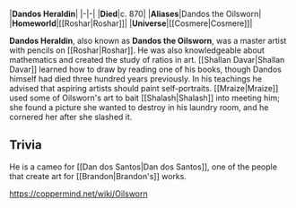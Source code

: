 |**Dandos Heraldin**|
|-|-|
|**Died**|c. 870|
|**Aliases**|Dandos the Oilsworn|
|**Homeworld**|[[Roshar\|Roshar]]|
|**Universe**|[[Cosmere\|Cosmere]]|

**Dandos Heraldin**, also known as **Dandos the Oilsworn**, was a master artist with pencils on [[Roshar\|Roshar]]. He was also knowledgeable about mathematics and created the study of ratios in art.
[[Shallan Davar\|Shallan Davar]] learned how to draw by reading one of his books, though Dandos himself had died three hundred years previously. In his teachings he advised that aspiring artists should paint self-portraits.
[[Mraize\|Mraize]] used some of Oilsworn's art to bait [[Shalash\|Shalash]] into meeting him; she found a picture she wanted to destroy in his laundry room, and he cornered her after she slashed it.

## Trivia
He is a cameo for [[Dan dos Santos\|Dan dos Santos]], one of the people that create art for [[Brandon\|Brandon's]] works.


https://coppermind.net/wiki/Oilsworn